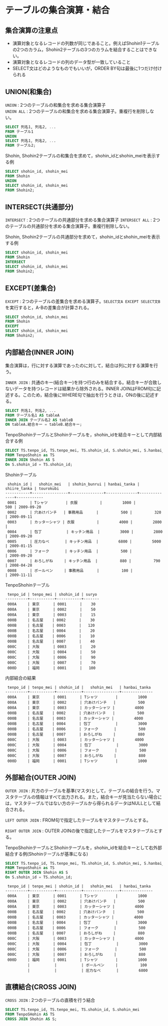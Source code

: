 # テーブルの集合演算・結合

## 集合演算の注意点
- 演算対象となるレコードの列数が同じであること。例えばShohin1テーブルの2つのカラム，Shohin2テーブルの3つのカラムを結合することはできない。
- 演算対象となるレコードの列のデータ型が一致していること
- SELECT文はどのようなものでもいいが，ORDER BY句は最後に1つだけ付けられる


## UNION(和集合)
`UNION` : 2つのテーブルの和集合を求める集合演算子  
`UNION ALL` : 2つのテーブルの和集合を求める集合演算子。重複行を削除しない。
```sql
SELECT 列名1, 列名2, ...
FROM テーブル1
UNION
SELECT 列名1, 列名2, ...
FROM テーブル2;
```

Shohin, Shohin2テーブルの和集合を求めて，shohin_idとshohin_meiを表示する例
```sql
SELECT shohin_id, shohin_mei
FROM Shohin
UNION
SELECT shohin_id, shohin_mei
FROM Shohin2;
```

## INTERSECT(共通部分)
`INTERSECT` : 2つのテーブルの共通部分を求める集合演算子
`INTERSECT ALL`  : 2つのテーブルの共通部分を求める集合演算子。重複行削除しない。

Shohin, Shohin2テーブルの共通部分を求めて，shohin_idとshohin_meiを表示する例
```sql
SELECT shohin_id, shohin_mei
FROM Shohin
INTERSECT
SELECT shohin_id, shohin_mei
FROM Shohin2;
```

## EXCEPT(差集合)
`EXCEPT` : 2つのテーブルの差集合を求める演算子。`SELECT文A EXCEPT SELECT文B`を実行すると，A-Bの差集合が計算される。
```sql
SELECT shohin_id, shohin_mei
FROM Shohin
EXCEPT
SELECT shohin_id, shohin_mei
FROM Shohin2;
```

## 内部結合(INNER JOIN)
集合演算は，行に対する演算であったのに対して，結合は列に対する演算を行う。

`INNER JOIN` : 共通のキー(結合キー)を持つ行のみを結合する。結合キーが合致しないデータを持つレコードは結果から除外される。INNER JOINはFROM句に記述する。このため，結合後にWHERE句で抽出を行うときは，ONの後に記述する。

```sql
SELECT 列名1, 列名2, ...
FROM テーブル名1 AS tableA 
INNER JOIN テーブル名2 AS tableB 
ON tableA.結合キー = tableB.結合キー;
```

TenpoShohinテーブルとShohinテーブルを，shohin_idを結合キーとして内部結合する例
```sql
SELECT TS.tenpo_id, TS.tenpo_mei, TS.shohin_id, S.shohin_mei, S.hanbai_tanka
FROM TenpoShohin as TS
INNER JOIN Shohin AS S
On S.shohin_id = TS.shohin_id;
```

Shohinテーブル
```
 shohin_id |   shohin_mei   | shohin_bunrui | hanbai_tanka | shiire_tanka | tourokubi  
-----------+----------------+---------------+--------------+--------------+------------
 0001      | Tシャツ        | 衣服          |         1000 |          500 | 2009-09-20
 0002      | 穴あけパンチ   | 事務用品      |          500 |          320 | 2009-09-11
 0003      | カッターシャツ | 衣服          |         4000 |         2800 | 
 0004      | 包丁           | キッチン用品  |         3000 |         2800 | 2009-09-20
 0005      | 圧力なべ       | キッチン用品  |         6800 |         5000 | 2009-01-15
 0006      | フォーク       | キッチン用品  |          500 |              | 2009-09-20
 0007      | おろしがね     | キッチン用品  |          880 |          790 | 2008-04-28
 0008      | ボールペン     | 事務用品      |          100 |              | 2009-11-11
```

TenpoShohinテーブル
```
 tenpo_id | tenpo_mei | shohin_id | suryo 
----------+-----------+-----------+-------
 000A     | 東京      | 0001      |    30
 000A     | 東京      | 0002      |    50
 000A     | 東京      | 0003      |    15
 000B     | 名古屋    | 0002      |    30
 000B     | 名古屋    | 0003      |   120
 000B     | 名古屋    | 0004      |    20
 000B     | 名古屋    | 0006      |    10
 000B     | 名古屋    | 0007      |    40
 000C     | 大阪      | 0003      |    20
 000C     | 大阪      | 0004      |    50
 000C     | 大阪      | 0006      |    90
 000C     | 大阪      | 0007      |    70
 000D     | 福岡      | 0001      |   100
```

内部結合の結果
```
 tenpo_id | tenpo_mei | shohin_id |   shohin_mei   | hanbai_tanka 
----------+-----------+-----------+----------------+--------------
 000A     | 東京      | 0001      | Tシャツ        |         1000
 000A     | 東京      | 0002      | 穴あけパンチ   |          500
 000A     | 東京      | 0003      | カッターシャツ |         4000
 000B     | 名古屋    | 0002      | 穴あけパンチ   |          500
 000B     | 名古屋    | 0003      | カッターシャツ |         4000
 000B     | 名古屋    | 0004      | 包丁           |         3000
 000B     | 名古屋    | 0006      | フォーク       |          500
 000B     | 名古屋    | 0007      | おろしがね     |          880
 000C     | 大阪      | 0003      | カッターシャツ |         4000
 000C     | 大阪      | 0004      | 包丁           |         3000
 000C     | 大阪      | 0006      | フォーク       |          500
 000C     | 大阪      | 0007      | おろしがね     |          880
 000D     | 福岡      | 0001      | Tシャツ        |         1000
```

## 外部結合(OUTER JOIN)
`OUTER JOIN` : 片方のテーブルを基準(マスタ)として，テーブルの結合を行う。マスタテーブルの情報はすべて出力される。また，結合キーが見当たらない場合には，マスタテーブルではない方のテーブルから得られるデータはNULLとして結合される。

`LEFT OUTER JOIN` : FROM句で指定したテーブルをマスタテーブルとする。

`RIGHT OUTER JOIN` : OUTER JOINの後で指定したテーブルをマスタテーブルとする。

TenpoShohinテーブルとShohinテーブルを，shohin_idを結合キーとして右外部結合する例(Shohinテーブルが基準になる)
```sql
SELECT TS.tenpo_id, TS.tenpo_mei, TS.shohin_id, S.shohin_mei, S.hanbai_tanka
FROM TenpoShohin as TS
RIGHT OUTER JOIN Shohin AS S
On S.shohin_id = TS.shohin_id;
```

```
 tenpo_id | tenpo_mei | shohin_id |   shohin_mei   | hanbai_tanka 
----------+-----------+-----------+----------------+--------------
 000A     | 東京      | 0001      | Tシャツ        |         1000
 000A     | 東京      | 0002      | 穴あけパンチ   |          500
 000A     | 東京      | 0003      | カッターシャツ |         4000
 000B     | 名古屋    | 0002      | 穴あけパンチ   |          500
 000B     | 名古屋    | 0003      | カッターシャツ |         4000
 000B     | 名古屋    | 0004      | 包丁           |         3000
 000B     | 名古屋    | 0006      | フォーク       |          500
 000B     | 名古屋    | 0007      | おろしがね     |          880
 000C     | 大阪      | 0003      | カッターシャツ |         4000
 000C     | 大阪      | 0004      | 包丁           |         3000
 000C     | 大阪      | 0006      | フォーク       |          500
 000C     | 大阪      | 0007      | おろしがね     |          880
 000D     | 福岡      | 0001      | Tシャツ        |         1000
          |           |           | ボールペン     |          100
          |           |           | 圧力なべ       |         6800
```

## 直積結合(CROSS JOIN)
`CROSS JOIN` : 2つのテーブルの直積を行う結合

```sql
SELECT TS.tenpo_id, TS.tenpo_mei, TS.shohin_id, S.shohin_mei
FROM TenpoSHohin AS TS
CROSS JOIN Shohin AS S;
```